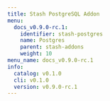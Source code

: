 ```yaml
---
title: Stash PostgreSQL Addon
menu:
  docs_v0.9.0-rc.1:
    identifier: stash-postgres
    name: Postgres
    parent: stash-addons
    weight: 10
menu_name: docs_v0.9.0-rc.1
info:
  catalog: v0.1.0
  cli: v0.1.0
  version: v0.9.0-rc.1
---
```


